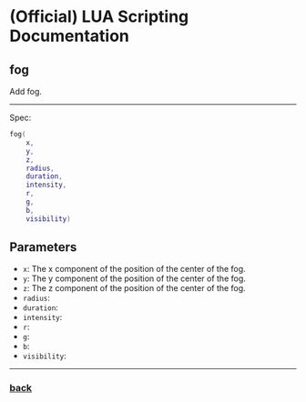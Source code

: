 
# (Official) LUA Scripting Documentation

## fog

Add fog.

___

Spec:

```lua
fog(
	x,
	y,
	z,
	radius,
	duration,
	intensity,
	r,
	g,
	b,
	visibility)
```

## Parameters

- `x`: The x component of the position of the center of the fog.
- `y`: The y component of the position of the center of the fog.
- `z`: The z component of the position of the center of the fog.
- `radius`: 
- `duration`: 
- `intensity`: 
- `r`: 
- `g`: 
- `b`: 
- `visibility`: 

___

### [back](../weather)
